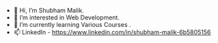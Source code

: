 - 👋 Hi, I’m Shubham Malik.
- 👀 I’m interested in Web Development.
- 🌱 I’m currently learning Various Courses .
- 📫 LinkedIn - https://www.linkedin.com/in/shubham-malik-6b5805156

<!---
shubhammalik-1/shubhammalik-1 is a ✨ special ✨ repository because its `README.md` (this file) appears on your GitHub profile.
You can click the Preview link to take a look at your changes.
--->
